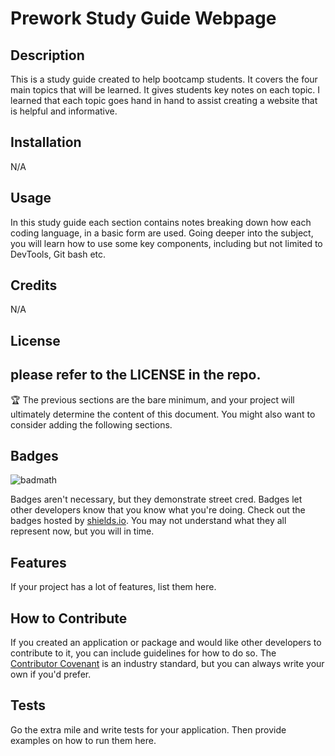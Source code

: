 # Prework Study Guide Webpage
## <Prework Study Guide>

## Description

This is a study guide created to help bootcamp students. It covers the four main topics that will be learned. It gives students key notes on each topic. I learned that each topic goes hand in hand to assist creating a website that is helpful and informative. 


## Installation

N/A

## Usage

In this study guide each section contains notes breaking down how each coding language, in a basic form are used. Going deeper into the subject, you will learn how to use some key components, including but not limited to DevTools, Git bash etc.  
## Credits

N/A

## License

please refer to the LICENSE in the repo.
---

🏆 The previous sections are the bare minimum, and your project will ultimately determine the content of this document. You might also want to consider adding the following sections.

## Badges

![badmath](https://img.shields.io/github/languages/top/nielsenjared/badmath)

Badges aren't necessary, but they demonstrate street cred. Badges let other developers know that you know what you're doing. Check out the badges hosted by [shields.io](https://shields.io/). You may not understand what they all represent now, but you will in time.

## Features

If your project has a lot of features, list them here.

## How to Contribute

If you created an application or package and would like other developers to contribute to it, you can include guidelines for how to do so. The [Contributor Covenant](https://www.contributor-covenant.org/) is an industry standard, but you can always write your own if you'd prefer.

## Tests

Go the extra mile and write tests for your application. Then provide examples on how to run them here.